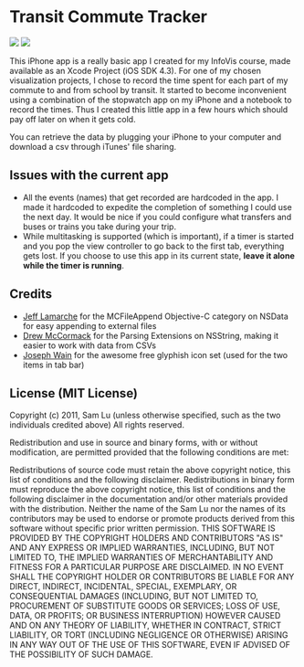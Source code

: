 Transit Commute Tracker
=======================

[![](http://samlu.ca/cpsc583/screenshots/commute_tracker_scrnshot_halfres.jpg)](http://samlu.ca/cpsc583/screenshots/commute_tracker_scrnshot.png)
[![](http://samlu.ca/cpsc583/screenshots/commute_tracker_scrnshot2_halfres.jpg)](http://samlu.ca/cpsc583/screenshots/commute_tracker_scrnshot2.png)

This iPhone app is a really basic app I created for my InfoVis course, made available as an Xcode Project (iOS SDK 4.3). For one of my chosen visualization projects, I chose to record the time spent for each part of my commute to and from school by transit. It started to become inconvenient using a combination of the stopwatch app on my iPhone and a notebook to record the times. Thus I created this little app in a few hours which should pay off later on when it gets cold.

You can retrieve the data by plugging your iPhone to your computer and download a csv through iTunes' file sharing.

Issues with the current app
---------------------------
- All the events (names) that get recorded are hardcoded in the app. I made it hardcoded to expedite the completion of something I could use the next day. It would be nice if you could configure what transfers and buses or trains you take during your trip.
- While multitasking is supported (which is important), if a timer is started and you pop the view controller to go back to the first tab, everything gets lost. If you choose to use this app in its current state, **leave it alone while the timer is running**.

Credits
-------
- [Jeff Lamarche](http://iphonedevelopment.blogspot.com/2010/08/funny-thing-about-old-code.html) for the MCFileAppend Objective-C category on NSData for easy appending to external files
- [Drew McCormack](http://www.macresearch.org/cocoa-scientists-part-xxvi-parsing-csv-data) for the Parsing Extensions on NSString, making it easier to work with data from CSVs
- [Joseph Wain](http://glyphish.com) for the awesome free glyphish icon set (used for the two items in tab bar)

License (MIT License)
---------------------
Copyright (c) 2011, Sam Lu (unless otherwise specified, such as the two individuals credited above)
All rights reserved.

Redistribution and use in source and binary forms, with or without modification, are permitted provided that the following conditions are met:

Redistributions of source code must retain the above copyright notice, this list of conditions and the following disclaimer.
Redistributions in binary form must reproduce the above copyright notice, this list of conditions and the following disclaimer in the documentation and/or other materials provided with the distribution.
Neither the name of the Sam Lu nor the names of its contributors may be used to endorse or promote products derived from this software without specific prior written permission.
THIS SOFTWARE IS PROVIDED BY THE COPYRIGHT HOLDERS AND CONTRIBUTORS "AS IS" AND ANY EXPRESS OR IMPLIED WARRANTIES, INCLUDING, BUT NOT LIMITED TO, THE IMPLIED WARRANTIES OF MERCHANTABILITY AND FITNESS FOR A PARTICULAR PURPOSE ARE DISCLAIMED. IN NO EVENT SHALL THE COPYRIGHT HOLDER OR CONTRIBUTORS BE LIABLE FOR ANY DIRECT, INDIRECT, INCIDENTAL, SPECIAL, EXEMPLARY, OR CONSEQUENTIAL DAMAGES (INCLUDING, BUT NOT LIMITED TO, PROCUREMENT OF SUBSTITUTE GOODS OR SERVICES; LOSS OF USE, DATA, OR PROFITS; OR BUSINESS INTERRUPTION) HOWEVER CAUSED AND ON ANY THEORY OF LIABILITY, WHETHER IN CONTRACT, STRICT LIABILITY, OR TORT (INCLUDING NEGLIGENCE OR OTHERWISE) ARISING IN ANY WAY OUT OF THE USE OF THIS SOFTWARE, EVEN IF ADVISED OF THE POSSIBILITY OF SUCH DAMAGE.   

